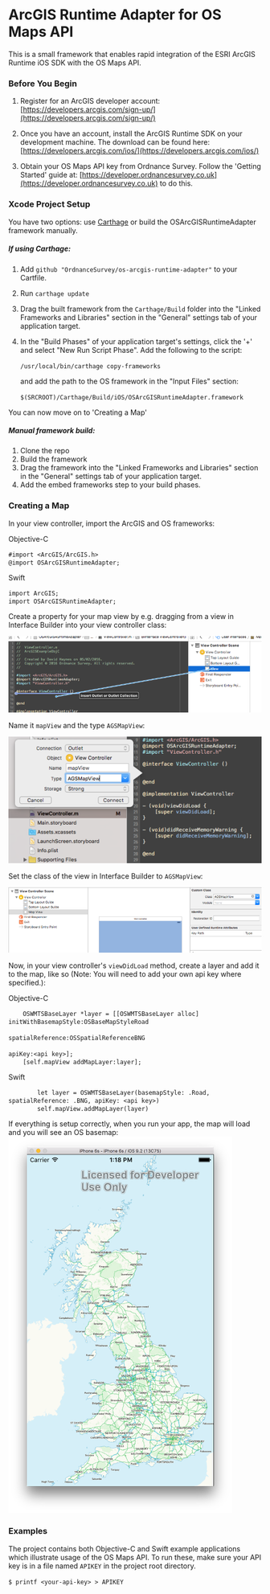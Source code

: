 # ArcGIS Runtime Adapter for OS Maps API

This is a small framework that enables rapid integration of the ESRI ArcGIS Runtime iOS SDK with the OS Maps API.

### Before You Begin

1. Register for an ArcGIS developer account: [https://developers.arcgis.com/sign-up/](https://developers.arcgis.com/sign-up/)

2. Once you have an account, install the ArcGIS Runtime SDK on your development machine. The download can be found here: [https://developers.arcgis.com/ios/](https://developers.arcgis.com/ios/)

3. Obtain your OS Maps API key from Ordnance Survey. Follow the 'Getting Started' guide at: [https://developer.ordnancesurvey.co.uk](https://developer.ordnancesurvey.co.uk) to do this.

### Xcode Project Setup

You have two options: use [Carthage](https://github.com/Carthage/Carthage) or build the OSArcGISRuntimeAdapter framework manually.

##### If using Carthage:

1. Add `github "OrdnanceSurvey/os-arcgis-runtime-adapter"` to your Cartfile.
2. Run `carthage update`
3. Drag the built framework from the `Carthage/Build` folder into the "Linked Frameworks and Libraries" section in the "General" settings tab of your application target.
4. In the "Build Phases" of your application target's settings, click the '+' and select "New Run Script Phase". Add the following to the script:

    `/usr/local/bin/carthage copy-frameworks`

    and add the path to the OS framework in the "Input Files" section:
    
    `$(SRCROOT)/Carthage/Build/iOS/OSArcGISRuntimeAdapter.framework`

You can now move on to 'Creating a Map'
    
##### Manual framework build:

1. Clone the repo
2. Build the framework
3. Drag the framework into the "Linked Frameworks and Libraries" section in the "General" settings tab of your application target.
4. Add the embed frameworks step to your build phases.

### Creating a Map

In your view controller, import the ArcGIS and OS frameworks:

Objective-C
    
```
#import <ArcGIS/ArcGIS.h>
@import OSArcGISRuntimeAdapter;
```
    
Swift
    
```
import ArcGIS;
import OSArcGISRuntimeAdapter;
```
    
Create a property for your map view by e.g. dragging from a view in Interface Builder into your view controller class:

![OS Maps API with ESRI ArcGIS Runtime on iOS](images/01-wire-up-outlet.png)

Name it `mapView` and the type `AGSMapView`:

![OS Maps API with ESRI ArcGIS Runtime on iOS](images/02-name-outlet.png)

Set the class of the view in Interface Builder to `AGSMapView`:

![OS Maps API with ESRI ArcGIS Runtime on iOS](images/03-set-map-class.png)

Now, in your view controller's `viewDidLoad` method, create a layer and add it to the map, like so (Note: You will need to add your own api key where specified.):

Objective-C
    
```
    OSWMTSBaseLayer *layer = [[OSWMTSBaseLayer alloc] initWithBasemapStyle:OSBaseMapStyleRoad
                                                          spatialReference:OSSpatialReferenceBNG
                                                                    apiKey:<api key>];
    [self.mapView addMapLayer:layer];

```
    
Swift
    
```
        let layer = OSWMTSBaseLayer(basemapStyle: .Road, spatialReference: .BNG, apiKey: <api key>)
        self.mapView.addMapLayer(layer)
```


If everything is setup correctly, when you run your app, the map will load and you will see an OS basemap:
![OS Maps API with ESRI ArcGIS Runtime on iOS](images/map-screenshot.png)

### Examples

The project contains both Objective-C and Swift example applications which illustrate usage of the OS Maps API. To run these, make sure your API key is in a file named `APIKEY` in the project root directory.

`$ printf <your-api-key> > APIKEY`